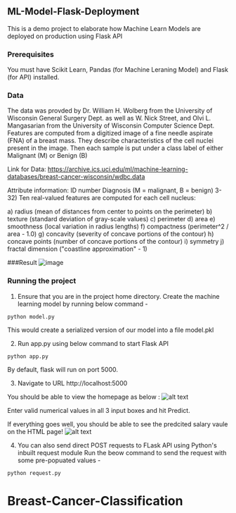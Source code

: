 ## ML-Model-Flask-Deployment
This is a demo project to elaborate how Machine Learn Models are deployed on production using Flask API

### Prerequisites
You must have Scikit Learn, Pandas (for Machine Leraning Model) and Flask (for API) installed.

### Data
The data was provded by Dr. William H. Wolberg from the University of Wisconsin General Surgery Dept. as well as W. Nick Street, and Olvi L. Mangasarian from the University of Wisconsin Computer Science Dept. Features are computed from a digitized image of a fine needle aspirate (FNA) of a breast mass. They describe characteristics of the cell nuclei present in the image. Then each sample is put under a class label of either Malignant (M) or Benign (B)

Link for Data: https://archive.ics.uci.edu/ml/machine-learning-databases/breast-cancer-wisconsin/wdbc.data

Attribute information:
ID number
Diagnosis (M = malignant, B = benign)
3-32) Ten real-valued features are computed for each cell nucleus:

a) radius (mean of distances from center to points on the perimeter)
b) texture (standard deviation of gray-scale values)
c) perimeter
d) area
e) smoothness (local variation in radius lengths)
f) compactness (perimeter^2 / area - 1.0)
g) concavity (severity of concave portions of the contour)
h) concave points (number of concave portions of the contour)
i) symmetry 
j) fractal dimension ("coastline approximation" - 1)

###Result
![image](https://user-images.githubusercontent.com/59541945/134766919-344a5596-f338-464e-b1e2-d99b9dfcd61d.png)


### Running the project
1. Ensure that you are in the project home directory. Create the machine learning model by running below command -
```
python model.py
```
This would create a serialized version of our model into a file model.pkl

2. Run app.py using below command to start Flask API
```
python app.py
```
By default, flask will run on port 5000.

3. Navigate to URL http://localhost:5000

You should be able to view the homepage as below :
![alt text](http://www.thepythonblog.com/wp-content/uploads/2019/02/Homepage.png)

Enter valid numerical values in all 3 input boxes and hit Predict.

If everything goes well, you should  be able to see the predcited salary vaule on the HTML page!
![alt text](http://www.thepythonblog.com/wp-content/uploads/2019/02/Result.png)

4. You can also send direct POST requests to FLask API using Python's inbuilt request module
Run the beow command to send the request with some pre-popuated values -
```
python request.py
```
# Breast-Cancer-Classification
